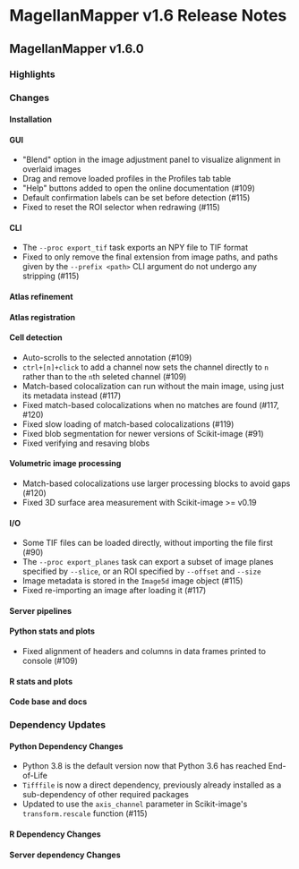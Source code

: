 # MagellanMapper v1.6 Release Notes

## MagellanMapper v1.6.0

### Highlights

### Changes

#### Installation

#### GUI

- "Blend" option in the image adjustment panel to visualize alignment in overlaid images
- Drag and remove loaded profiles in the Profiles tab table
- "Help" buttons added to open the online documentation (#109)
- Default confirmation labels can be set before detection (#115)
- Fixed to reset the ROI selector when redrawing (#115)

#### CLI

- The `--proc export_tif` task exports an NPY file to TIF format
- Fixed to only remove the final extension from image paths, and paths given by the `--prefix <path>` CLI argument do not undergo any stripping (#115)

#### Atlas refinement

#### Atlas registration

#### Cell detection

- Auto-scrolls to the selected annotation (#109)
- `ctrl+[n]+click` to add a channel now sets the channel directly to `n` rather than to the `n`th seleted channel (#109)
- Match-based colocalization can run without the main image, using just its metadata instead (#117)
- Fixed match-based colocalizations when no matches are found (#117, #120)
- Fixed slow loading of match-based colocalizations (#119)
- Fixed blob segmentation for newer versions of Scikit-image (#91)
- Fixed verifying and resaving blobs

#### Volumetric image processing

- Match-based colocalizations use larger processing blocks to avoid gaps (#120)
- Fixed 3D surface area measurement with Scikit-image >= v0.19

#### I/O

- Some TIF files can be loaded directly, without importing the file first (#90)
- The `--proc export_planes` task can export a subset of image planes specified by `--slice`, or an ROI specified by `--offset` and `--size`
- Image metadata is stored in the `Image5d` image object (#115)
- Fixed re-importing an image after loading it (#117)

#### Server pipelines

#### Python stats and plots

- Fixed alignment of headers and columns in data frames printed to console (#109)

#### R stats and plots

#### Code base and docs

### Dependency Updates

#### Python Dependency Changes

- Python 3.8 is the default version now that Python 3.6 has reached End-of-Life
- `Tifffile` is now a direct dependency, previously already installed as a sub-dependency of other required packages
- Updated to use the `axis_channel` parameter in Scikit-image's `transform.rescale` function (#115)

#### R Dependency Changes

#### Server dependency Changes
